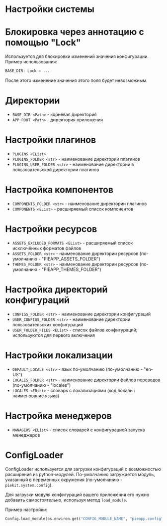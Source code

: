 # Настройки системы

# Блокировка через аннотацию с помощью "Lock"

Используется для блокировки изменений значения конфигурации. Пример использования:

```py
BASE_DIR: Lock = ...
```

После этого изменение значения этого поля будет невозможным.


# Директории
* `BASE_DIR <Path>` - корневая директория
* `APP_ROOT <Path>` - директория приложения

# Настройки плагинов
* `PLUGINS <EList>`
* `PLUGINS_FOLDER <str>` - наименование директории плагинов
* `PLUGINS_USER_FOLDER <str>` - наименование директории в пользовательской директории плагинов


# Настройка компонентов
* `COMPONENTS_FOLDER <str>` - наименование директории плагинов
* `COMPONENTS <EList>` - расширяемый список компонентов


# Настройки ресурсов
* `ASSETS_EXCLUDED_FORMATS <EList>` - расширяемый список исключённых форматов файлов
* `ASSETS_FOLDER <str>` - наименование директории ресурсов (по-умолчанию - "PIEAPP_ASSETS_FOLDER")
* `THEMES_FOLDER <str>` - наименование директории ресурсов (по-умолчанию - "PIEAPP_THEMES_FOLDER")


# Настройка директорий конфигураций
* `CONFIGS_FOLDER <str>` - наименование директории конфигураций
* `USER_CONFIGS_FOLDER <str>` - наименование директории пользовательских конфигураций
* `USER_FOLDER_FILES <EList>` - список файлов конфигураций; используются для первого включения 


# Настройки локализации
* `DEFAULT_LOCALE <str>` - язык по-умолчанию (по-умолчанию - "en-US")
* `LOCALES_FOLDER <str>` - наименование директории файлов переводов (по-умолчанию - "locales")
* `LOCALES <EDict>` - словарь с локализациями (код локали : наименование языка)


# Настройка менеджеров
* `MANAGERS <EList>` - список словарей с конфигурацией запуска менеджеров


# ConfigLoader

ConfigLoader используется для загрузки конфигураций с возможностью расширения из python-модулей. По-умолчанию загружается модуль, указанный в переменных окружения (по-умолчанию - `piekit.system.config`).

Для загрузки модуля конфигураций вашего приложения его нужно добавить самостоятельно, используя метод `load_module`.

Пример настройки:

```py
Config.load_module(os.environ.get("CONFIG_MODULE_NAME", "pieapp.config"))
```